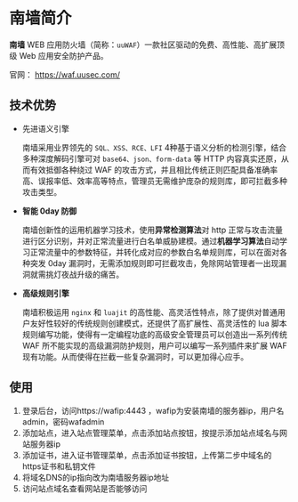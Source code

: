 # 南墙简介

**南墙** WEB 应用防火墙（简称：`uuWAF`）一款社区驱动的免费、高性能、高扩展顶级 Web 应用安全防护产品。

官网： https://waf.uusec.com/

## **技术优势**

- 先进语义引擎

  南墙采用业界领先的 `SQL、XSS、RCE、LFI` 4种基于语义分析的检测引擎，结合多种深度解码引擎可对 `base64、json、form-data` 等 HTTP 内容真实还原，从而有效抵御各种绕过 WAF 的攻击方式，并且相比传统正则匹配具备准确率高、误报率低、效率高等特点，管理员无需维护庞杂的规则库，即可拦截多种攻击类型。

- **智能 0day 防御**

  南墙创新性的运用机器学习技术，使用**异常检测算法**对 http 正常与攻击流量进行区分识别，并对正常流量进行白名单威胁建模。通过**机器学习算法**自动学习正常流量中的参数特征，并转化成对应的参数白名单规则库，可以在面对各种突发 0day 漏洞时，无需添加规则即可拦截攻击，免除网站管理者一出现漏洞就需挑灯夜战升级的痛苦。

- **高级规则引擎**

  南墙积极运用 `nginx` 和 `luajit` 的高性能、高灵活性特点，除了提供对普通用户友好性较好的传统规则创建模式，还提供了高扩展性、高灵活性的 lua 脚本规则编写功能，使得有一定编程功底的高级安全管理员可以创造出一系列传统 WAF 所不能实现的高级漏洞防护规则，用户可以编写一系列插件来扩展 WAF 现有功能。从而使得在拦截一些复杂漏洞时，可以更加得心应手。


## 使用

1. 登录后台，访问https://wafip:4443 ，wafip为安装南墙的服务器ip，用户名admin，密码wafadmin
2. 添加站点，进入站点管理菜单，点击添加站点按钮，按提示添加站点域名与网站服务器ip
3. 添加证书，进入证书管理菜单，点击添加证书按钮，上传第二步中域名的https证书和私钥文件
4. 将域名DNS的ip指向改为南墙服务器ip地址
5. 访问站点域名查看网站是否能够访问